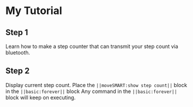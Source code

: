 
# My Tutorial

## Step 1

Learn how to make a step counter that can transmit your step count via bluetooth.

## Step 2
Display current step count.
Place the ``||moveSMART:show step count||`` block in the ``||basic:forever||`` block
Any command in the ``||basic:forever||`` block will keep on executing.

